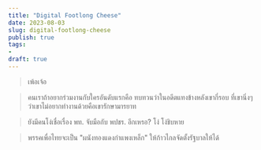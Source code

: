```yaml
---
title: "Digital Footlong Cheese"
date: 2023-08-03
slug: digital-footlong-cheese
publish: true
tags:
- 
draft: true
---
```


> เพ้อเจ้อ

> คนเราถ้าอยากร่วมงานกับใครอันดับแรกคือ ทบทวนว่าในอดีตแทงข้างหลังเขากี่รอบ ที่เขานิ่งๆว่าเขาไม่อยากทำงานด้วยคือเขารักษามารยาท

> ยังมีคนโง่เชื่อเรื่อง พท. จับมือกับ พปชร. อีกเหรอ? โง่ โง่ชิบหาย

> พรรคเพื่อไทยจะเป็น "ผนังทองแดงกำแพงเหล็ก" ให้ก้าวไกลจัดตั้งรัฐบาลให้ได้